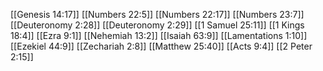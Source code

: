 [[Genesis 14:17]]
[[Numbers 22:5]]
[[Numbers 22:17]]
[[Numbers 23:7]]
[[Deuteronomy 2:28]]
[[Deuteronomy 2:29]]
[[1 Samuel 25:11]]
[[1 Kings 18:4]]
[[Ezra 9:1]]
[[Nehemiah 13:2]]
[[Isaiah 63:9]]
[[Lamentations 1:10]]
[[Ezekiel 44:9]]
[[Zechariah 2:8]]
[[Matthew 25:40]]
[[Acts 9:4]]
[[2 Peter 2:15]]
